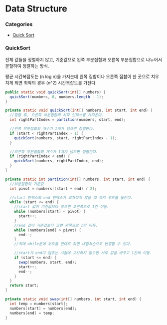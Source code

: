 # Data Structure

### Categories
- [Quick Sort](#QuickSort)

### QuickSort

전체 값들을 정렬하지 않고, 기준값으로 왼쪽 부분집합과 오른쪽 부분집합으로 나누어서 분할하여 정렬하는 방식.

평균 시간복잡도는 (n log n)을 가지는데 왼쪽 집합이나 오른쪽 집합이 한 곳으로 치우치게 되면 최악의 경우 (n^2) 시간복잡도를 가진다.

```java
public static void quickSort(int[] numbers) {
  quickSort(numbers, 0, numbers.length - 1);
}

private static void quickSort(int[] numbers, int start, int end) {
  //정렬 후, 오른쪽 부분집합의 시작 인덱스를 가져온다.
  int rightPartIndex = partition(numbers, start, end);

  //왼쪽 부분집합의 개수가 1개가 넘으면 정렬한다.
  if (start < rightPartIndex - 1) {
    quickSort(numbers, start, rightPartIndex - 1);
  }

  //오른쪽 부분집합의 개수가 1개가 넘으면 정렬한다.
  if (rightPartIndex < end) {
    quickSort(numbers, rightPartIndex, end);
  }
}

private static int partition(int[] numbers, int start, int end) {
  //부분집합의 기준값
  int pivot = numbers[(start + end) / 2];

  //start 인덱스와 end 인덱스가 교차하지 않을 때 까지 루프를 돌린다.
  while (start <= end) {
    //start 값이 기준값보다 작으면 오른쪽으로 1칸 이동.
    while (numbers[start] < pivot) {
      start++;
    }
    //end 값이 기준값보다 크면 왼쪽으로 1칸 이동.
    while (numbers[end] > pivot) {
      end--;
    }
    //위에 while문에 부호를 반대로 하면 내림차순으로 변경할 수 있다.

    //start가 end가 멈추는 시점에 교차하지 않으면 서로 값을 바꾸고 1칸씩 이동.
    if (start <= end) {
      swap(numbers, start, end);
      start++;
      end--;
    }
  }
  return start;
}

private static void swap(int[] numbers, int start, int end) {
  int temp = numbers[start];
  numbers[start] = numbers[end];
  numbers[end] = temp;
}
```
